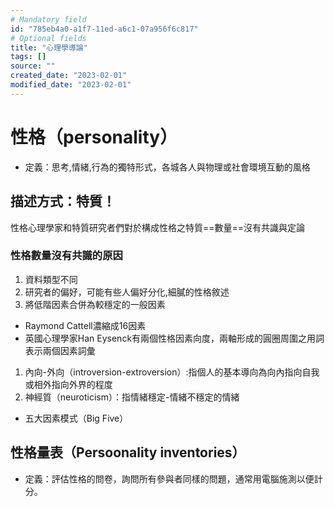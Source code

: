 ```yaml
---
# Mandatory field
id: "785eb4a0-a1f7-11ed-a6c1-07a956f6c817"
# Optional fields
title: "心理學導論"
tags: []
source: ""
created_date: "2023-02-01"
modified_date: "2023-02-01"
---
```

# 性格（personality）
- 定義：思考,情緒,行為的獨特形式，各城各人與物理或社會環境互動的風格

## 描述方式：特質！
性格心理學家和特質研究者們對於構成性格之特質==數量==沒有共識與定論

### 性格數量沒有共識的原因
1. 資料類型不同
2. 研究者的偏好，可能有些人偏好分化,細膩的性格敘述
3. 將低階因素合併為較穩定的一般因素
  - Raymond Cattell濃縮成16因素
  - 英國心理學家Han Eysenck有兩個性格因素向度，兩軸形成的圓圈周圍之用詞表示兩個因素詞彙
  1. 內向-外向（introversion-extroversion）:指個人的基本導向為向內指向自我或相外指向外界的程度
  2. 神經質（neuroticism）：指情緒穩定-情緒不穩定的情緒
  - 五大因素模式（Big Five）
## 性格量表（Persoonality inventories）
- 定義：評估性格的問卷，詢問所有參與者同樣的問題，通常用電腦施測以便計分。